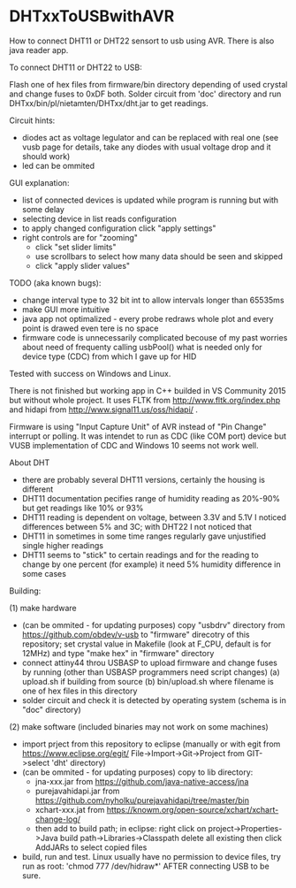 # DHTxxToUSBwithAVR
How to connect DHT11 or DHT22 sensort to usb using AVR.
There is also java reader app.


To connect DHT11 or DHT22 to USB:

Flash one of hex files from firmware/bin directory depending of used crystal and change fuses to 0xDF both.
Solder circuit from 'doc' directory and run DHTxx/bin/pl/nietamten/DHTxx/dht.jar to get readings.

Circuit hints:
- diodes act as voltage legulator and can be replaced with real one (see vusb page for details, take any diodes with usual voltage drop and it should work) 
- led can be ommited

GUI explanation:
- list of connected devices is updated while program is running but with some delay
- selecting device in list reads configuration
- to apply changed configuration click "apply settings"
- right controls are for "zooming"
	- click "set slider limits" 
	- use scrollbars to select how many data should be seen and skipped
	- click "apply slider values"

TODO (aka known bugs):
- change interval type to 32 bit int to allow intervals longer than 65535ms
- make GUI more intuitive
- java app not optimalized - every probe redraws whole plot and every point is drawed even tere is no space
- firmware code is unnecessarily complicated becouse of my past worries about need of frequenty calling usbPool() what is needed only for device type (CDC) from which I gave up for HID 

Tested with success on Windows and Linux.

There is not finished but working app in C++ builded in VS Community 2015 but without whole project. 
It uses FLTK from http://www.fltk.org/index.php and hidapi from http://www.signal11.us/oss/hidapi/ .

Firmware is using "Input Capture Unit" of AVR instead of "Pin Change" interrupt or polling.
It was intendet to run as CDC (like COM port) device but VUSB implementation of CDC and Windows 10 seems not work well.

About DHT
- there are probably several DHT11 versions, certainly the housing is different
- DHT11 documentation pecifies range of humidity reading as 20%-90% but  get readings like 10% or 93%
- DHT11 reading is dependent on voltage, between 3.3V and 5.1V I noticed differences between 5% and 3C; with DHT22 I not noticed that
- DHT11 in sometimes in some time ranges regularly gave unjustified single higher readings
- DHT11 seems to "stick" to certain readings and for the reading to change by one percent (for example) it need 5% humidity difference in some cases

Building:

(1) make hardware
- (can be ommited - for updating purposes) copy "usbdrv" directory from https://github.com/obdev/v-usb to "firmware" direcotry of this repository; set crystal value in Makefile (look at F_CPU, default is for 12MHz) and type "make hex" in "firmware" directory
- connect attiny44 throu USBASP to upload firmware and change fuses by running (other than USBASP programmers need script changes) 
	(a) upload.sh if building from source
	(b) bin/upload.sh <filename> where filename is one of hex files in this directory
- solder circuit and check it is detected by operating system (schema is in "doc" directory)

(2) make software (included binaries may not work on some machines)
- import prject from this repository to eclipse (manually or with egit from https://www.eclipse.org/egit/ File->Import->Git->Project from GIT->select 'dht' directory)
- (can be ommited - for updating purposes) copy to lib directory:
	- jna-xxx.jar from https://github.com/java-native-access/jna
	- purejavahidapi.jar from https://github.com/nyholku/purejavahidapi/tree/master/bin
	- xchart-xxx.jat from https://knowm.org/open-source/xchart/xchart-change-log/
	+ then add to build path; in eclipse: right click on project->Properties->Java build path->Libraries->Classpath delete all existing then click AddJARs to select copied files
- build, run and test. Linux usually have no permission to device files, try run as root: 'chmod 777 /dev/hidraw*' AFTER connecting USB to be sure.

